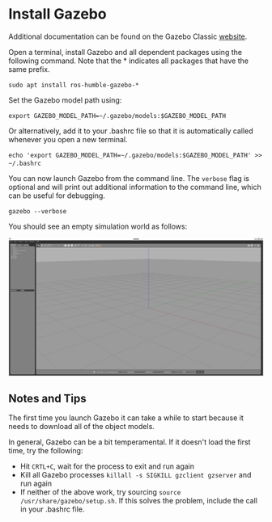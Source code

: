 # Install Gazebo

Additional documentation can be found on the Gazebo Classic [website](https://classic.gazebosim.org/tutorials?tut=ros2_installing&cat=connect_ros).

Open a terminal, install Gazebo and all dependent packages using the following command. Note that the * indicates all packages that have the same prefix.

```
sudo apt install ros-humble-gazebo-*
```

Set the Gazebo model path using:

```
export GAZEBO_MODEL_PATH=~/.gazebo/models:$GAZEBO_MODEL_PATH
```

Or alternatively, add it to your .bashrc file so that it is automatically called whenever you open a new terminal.

```
echo 'export GAZEBO_MODEL_PATH=~/.gazebo/models:$GAZEBO_MODEL_PATH' >> ~/.bashrc
```

You can now launch Gazebo from the command line. The `verbose` flag is optional and will print out additional information to the command line, which can be useful for debugging.

```
gazebo --verbose
```

You should see an empty simulation world as follows:

![](resources/gazebo_install0.png)

## Notes and Tips

The first time you launch Gazebo it can take a while to start because it needs to download all of the object models.

In general, Gazebo can be a bit temperamental. If it doesn't load the first time, try the following:

* Hit `CRTL+C`, wait for the process to exit and run again
* Kill all Gazebo processes `killall -s SIGKILL gzclient gzserver` and run again
* If neither of the above work, try sourcing `source /usr/share/gazebo/setup.sh`. If this solves the problem, include the call in your .bashrc file.